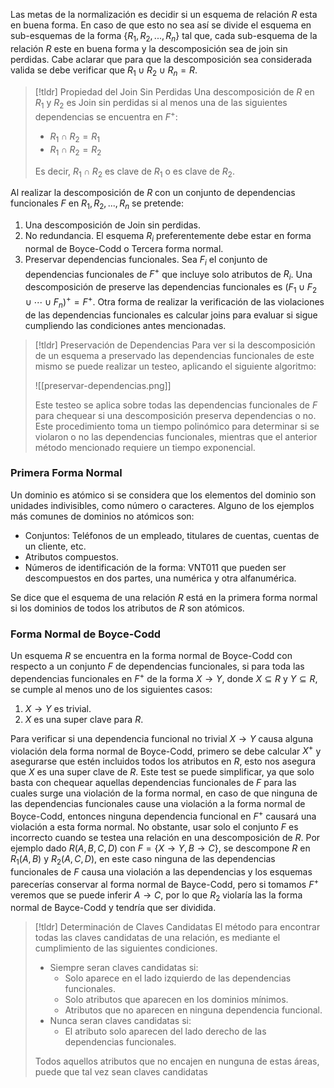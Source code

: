 Las metas de la normalización es decidir si un esquema de relación $R$ esta en buena forma. En caso de que esto no sea así se divide el esquema en sub-esquemas de la forma $\{R_1, R_2, ... , R_n\}$ tal que, cada sub-esquema de la relación $R$ este en buena forma y la descomposición sea de join sin perdidas. Cabe aclarar que para que la descomposición sea considerada valida se debe verificar que $R_1 \cup R_2 \cup R_n = R$.

>[!tldr] Propiedad del Join Sin Perdidas
>Una descomposición de $R$ en $R_1$ y $R_2$ es Join sin perdidas si al menos una de las siguientes dependencias se encuentra en $F^+$:
>
>- $R_1 \cap R_2 = R_1$
>- $R_1 \cap R_2 = R_2$
>
>Es decir, $R_1 \cap R_2$ es clave de $R_1$ o es clave de $R_2$.

Al realizar la descomposición de $R$ con un conjunto de dependencias funcionales $F$ en $R_1, R_2, ... , R_n$ se pretende:

1. Una descomposición de Join sin perdidas.
2. No redundancia. El esquema $R_i$ preferentemente debe estar en forma normal de Boyce-Codd o Tercera forma normal.
3. Preservar dependencias funcionales. Sea $F_i$ el conjunto de dependencias funcionales de $F^+$ que incluye solo atributos de $R_i$.  Una descomposición de preserve las dependencias funcionales es $(F_1 \cup F_2 \cup \cdots \cup F_n)^+ = F^+$. Otra forma de realizar la verificación de las violaciones de las dependencias funcionales es calcular joins para evaluar si sigue cumpliendo las condiciones antes mencionadas.

>[!tldr] Preservación de Dependencias
>Para ver si la descomposición de un esquema a preservado las dependencias funcionales de este mismo se puede realizar un testeo, aplicando el siguiente algoritmo:
>
>![[preservar-dependencias.png]]
>
>Este testeo se aplica sobre todas las dependencias funcionales de $F$ para chequear si una descomposición preserva dependencias o no.
>Este procedimiento toma un tiempo polinómico para determinar si se violaron o no las dependencias funcionales, mientras que el anterior método mencionado requiere un tiempo exponencial.

### Primera Forma Normal

Un dominio es atómico si se considera que los elementos del dominio son unidades indivisibles, como número o caracteres. Alguno de los ejemplos más comunes de dominios no atómicos son:

- Conjuntos: Teléfonos de un empleado, titulares de cuentas, cuentas de un cliente, etc.
- Atributos compuestos.
- Números de identificación de la forma: VNT011 que pueden ser descompuestos en dos partes, una numérica y otra alfanumérica.

Se dice que el esquema de una relación $R$ está en la primera forma normal si los dominios de todos los atributos de $R$ son atómicos.

### Forma Normal de Boyce-Codd

Un esquema $R$ se encuentra en la forma normal de Boyce-Codd con respecto a un conjunto $F$ de dependencias funcionales, si para toda las dependencias funcionales en $F^+$ de la forma $X \rightarrow Y$, donde $X \subseteq R$ y $Y \subseteq R$, se cumple al menos uno de los siguientes casos:

1. $X \rightarrow Y$ es trivial.
2. $X$ es una super clave para $R$.

Para verificar si una dependencia funcional no trivial $X \rightarrow Y$ causa alguna violación dela forma normal de Boyce-Codd, primero se debe calcular $X^+$ y asegurarse que estén incluidos todos los atributos en $R$, esto nos asegura que $X$ es una super clave de $R$.
Este test se puede simplificar, ya que solo basta con chequear aquellas dependencias funcionales de $F$ para las cuales surge una violación de la forma normal,  en caso de que ninguna de las dependencias funcionales cause una violación a la forma normal de Boyce-Codd, entonces ninguna dependencia funcional en $F^+$ causará una violación a esta forma normal.
No obstante, usar solo el conjunto $F$ es incorrecto cuando se testea una relación en una descomposición de $R$. Por ejemplo dado $R(A, B, C, D)$ con $F = \{ X \rightarrow Y, B \rightarrow C\}$, se descompone $R$ en $R_1(A, B)$ y $R_2(A, C, D)$, en este caso ninguna de las dependencias funcionales de $F$ causa una violación a las dependencias y los esquemas parecerías conservar al forma normal de Bayce-Codd, pero si tomamos $F^+$ veremos que se puede inferir $A \rightarrow C$, por lo que $R_2$ violaría las la forma normal de Bayce-Codd y tendría que ser dividida.

>[!tldr] Determinación de Claves Candidatas
>El método para encontrar todas las claves candidatas de una relación, es mediante el cumplimiento de las siguientes condiciones.
>
>- Siempre seran claves candidatas si:
>	- Solo aparece en el lado izquierdo de las dependencias funcionales.
>	- Solo atributos que aparecen en los dominios mínimos.
>	- Atributos que no aparecen en ninguna dependencia funcional.
>- Nunca seran claves candidatas si:
>	- El atributo solo aparecen del lado derecho de las dependencias funcionales.
>
>Todos aquellos atributos que no encajen en nunguna de estas áreas, puede que tal vez sean claves candidatas

